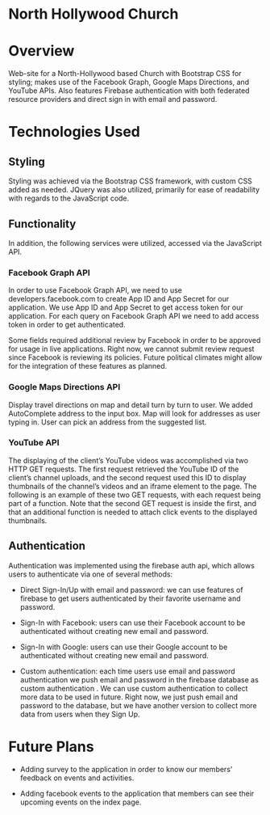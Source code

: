 # North Hollywood Church

# Overview
Web-site for a North-Hollywood based Church with Bootstrap CSS for styling; makes use of the Facebook Graph, Google Maps Directions, and YouTube APIs. Also features Firebase authentication with both federated resource providers and direct sign in with email and password.


# Technologies Used

## Styling
Styling was achieved via the Bootstrap CSS framework, with custom CSS added as needed.
JQuery was also utilized, primarily for ease of readability with regards to the JavaScript code.

## Functionality
In addition, the following services were utilized, accessed via the JavaScript API.

 ### Facebook Graph API
 In order to use Facebook Graph API, we need to use developers.facebook.com to create App ID and App Secret for our application. We use App ID and App Secret to get access token for our application. For each query on Facebook Graph API we need to add access token in order to get authenticated. 

Some fields required additional review by Facebook in order to be approved for usage in live applications. Right now, we cannot submit review request since Facebook is reviewing its policies. Future political climates might allow for the integration of these features as planned.

### Google Maps Directions API
Display travel directions on map and detail turn by turn to user. We added AutoComplete address to the input box. Map will look for addresses as user typing in. User can pick an address from the suggested list. 

### YouTube API
The displaying of the client’s YouTube videos was accomplished via two HTTP GET requests. The first request retrieved the YouTube ID of the client’s channel uploads, and the second request used this ID to display thumbnails of the channel’s videos and an iframe element to the page. The following is an example of these two GET requests, with each request being part of a function. Note that the second GET request is inside the first, and that an additional function is needed to attach click events to the displayed thumbnails.

## Authentication
Authentication was implemented using the firebase auth api, which allows users to authenticate via one of several methods:

- Direct Sign-In/Up with email and password: we can use features of firebase to get users authenticated by their favorite username and password.

- Sign-In with Facebook: users can use their Facebook account to be authenticated without creating new email and password.

- Sign-In with Google: users can use their Google account to be authenticated without creating new email and password.

- Custom authentication: each time users use email and password authentication we push email and password in the firebase database as custom authentication . We can use custom authentication to collect more data to be used in future. Right now, we just push email and password to the database, but we have another version to collect more data from users when they Sign Up.  


# Future Plans
- Adding survey to the application in order to know our members’ feedback on events and activities. 

- Adding facebook events to the application that members can see their upcoming events on the index page.
